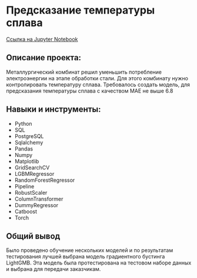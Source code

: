 # Предсказание температуры сплава
[Ссылка на Jupyter Notebook](https://github.com/iashorokhov/Completed-ML-projects/blob/master/%D0%9E%D0%BF%D1%80%D0%B5%D0%B4%D0%B5%D0%BB%D0%B5%D0%BD%D0%B8%D0%B5%20%D1%82%D0%B5%D0%BC%D0%BF%D0%B5%D1%80%D0%B0%D1%82%D1%83%D1%80%D1%8B%20%D1%81%D0%BF%D0%BB%D0%B0%D0%B2%D0%B0/%D0%9E%D0%BF%D1%80%D0%B5%D0%B4%D0%B5%D0%BB%D0%B5%D0%BD%D0%B8%D0%B5%20%D1%82%D0%B5%D0%BC%D0%BF%D0%B5%D1%80%D0%B0%D1%82%D1%83%D1%80%D1%8B%20%D1%81%D0%BF%D0%BB%D0%B0%D0%B2%D0%B0.ipynb) 
## Описание проекта:
Металлургический комбинат решил уменьшить потребление электроэнергии на этапе обработки стали. Для этого комбинату нужно контролировать температуру сплава. 
Требовалось создать модель, для предсказания температуры сплава с качеством MAE не выше 6.8
## Навыки и инструменты:
- Python
- SQL
- PostgreSQL
- Sqlalchemy
- Pandas
- Numpy
- Matplotlib
- GridSearchCV
- LGBMRegressor
- RandomForestRegressor
- Pipeline
- RobustScaler
- ColumnTransformer
- DummyRegressor
- Catboost
- Torch
## Общий вывод
Было проведено обучение нескольких моделей и по результатам тестирования лучшей выбрана модель градиентного бустинга LightGMB. Эта модель была протестирована на тестовом наборе данных и выбрана для передачи заказчикам.
